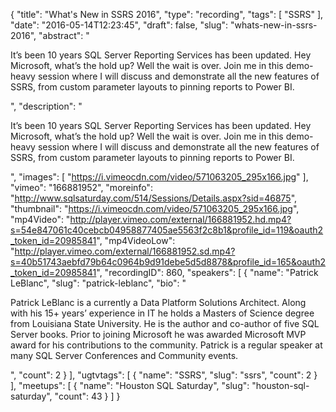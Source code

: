{
  "title": "What's New in SSRS 2016",
  "type": "recording",
  "tags": [
    "SSRS"
  ],
  "date": "2016-05-14T12:23:45",
  "draft": false,
  "slug": "whats-new-in-ssrs-2016",
  "abstract": "<p>It’s been 10 years SQL Server Reporting Services has been updated.  Hey Microsoft, what’s the hold up?  Well the wait is over.  Join me in this demo-heavy session where I will discuss and demonstrate all the new features of SSRS, from custom parameter layouts to pinning reports to Power BI.</p>",
  "description": "<p>It’s been 10 years SQL Server Reporting Services has been updated.  Hey Microsoft, what’s the hold up?  Well the wait is over.  Join me in this demo-heavy session where I will discuss and demonstrate all the new features of SSRS, from custom parameter layouts to pinning reports to Power BI.</p>",
  "images": [
    "https://i.vimeocdn.com/video/571063205_295x166.jpg"
  ],
  "vimeo": "166881952",
  "moreinfo": "http://www.sqlsaturday.com/514/Sessions/Details.aspx?sid=46875",
  "thumbnail": "https://i.vimeocdn.com/video/571063205_295x166.jpg",
  "mp4Video": "http://player.vimeo.com/external/166881952.hd.mp4?s=54e847061c40cebcb04958877405ae5563f2c8b1&profile_id=119&oauth2_token_id=20985841",
  "mp4VideoLow": "http://player.vimeo.com/external/166881952.sd.mp4?s=40b51743aebfd79b64c0964b9d91debe5d5d8878&profile_id=165&oauth2_token_id=20985841",
  "recordingID": 860,
  "speakers": [
    {
      "name": "Patrick LeBlanc",
      "slug": "patrick-leblanc",
      "bio": "<p>Patrick LeBlanc is a currently a Data Platform Solutions Architect. Along with his 15+ years’ experience in IT he holds a Masters of Science degree from Louisiana State University. He is the author and co-author of five SQL Server books. Prior to joining Microsoft he was awarded Microsoft MVP award for his contributions to the community.  Patrick is a regular speaker at many SQL Server Conferences and Community events.</p>",
      "count": 2
    }
  ],
  "ugtvtags": [
    {
      "name": "SSRS",
      "slug": "ssrs",
      "count": 2
    }
  ],
  "meetups": [
    {
      "name": "Houston SQL Saturday",
      "slug": "houston-sql-saturday",
      "count": 43
    }
  ]
}